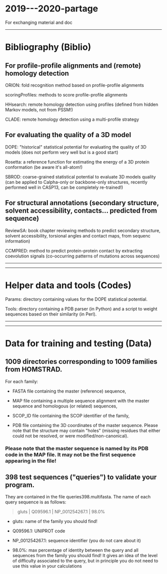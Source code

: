 # 2019---2020-partage
For exchanging material and doc


**** 
# Bibliography (Biblio)


## For profile-profile alignments and (remote) homology detection

ORION: fold recognition method based on profile-profile alignments

scoringProfiles: methods to score profile-profile alignments

HHsearch: remote homology detection using profiles (defined from hidden Markov models, not from PSSM!)

CLADE: remote homology detection using a multi-profile strategy

## For evaluating the quality of a 3D model

DOPE: "historical" statistical potential for evaluating the quality of 3D models (does not perform very well but is a good start)

Rosetta: a reference function for estimating the energy of a 3D protein conformation (be aware it's all-atom!)

SBROD: coarse-grained statistical potential to evaluate 3D models quality (can be applied to Calpha-only or backbone-only structures, recently performed well in CASP13, can be completely re-trained!) 

## For structural annotations (secondary structure, solvent accessibility, contacts... predicted from sequence)

ReviewSA: book chapter reviewing methods to predict secondary structure, solvent accessibility, torsional angles and contact maps, from sequenc information) 

CCMPRED: method to predict protein-protein contact by extracting coevolution signals (co-occurring patterns of mutations across sequences)

****
**** 
# Helper data and tools (Codes)

Params: directory containing values for the DOPE statistical potential. 

Tools: directory containing a PDB parser (in Python) and a script to weight sequences based on their similarity (in Perl).

****
**** 
# Data for training and testing (Data)


## 1009 directories corresponding to 1009 families from HOMSTRAD.

For each family:

- FASTA file containing the master (reference) sequence,

- MAP file containing a multiple sequence alignment with the master sequence and homologous (or related) sequences, 

- SCOP_ID file containing the SCOP identifier of the family,

- PDB file containing the 3D coordinates of the master sequence. Please note that the structure may contain "holes" (missing residues that either could not be resolved, or were modified/non-canonical). 

### Please note that the master sequence is named by its PDB code in the MAP file. It may not be the first sequence appearing in the file!

## 398 test sequences ("queries") to validate your program.

They are contained in the file queries398.multifasta. The name of each query sequence is as follows:

>gluts | Q09596.1 | NP_001254267.1 | 98.0%

- gluts: name of the family you should find!

- Q09596.1: UNIPROT code

- NP_001254267.1: sequence identifier (you do not care about it)

- 98.0%: max percentage of identity between the query and all sequences from the family you should find! It gives an idea of the level of difficulty associated to the query, but in principle you do not need to use this value in your calculations 

